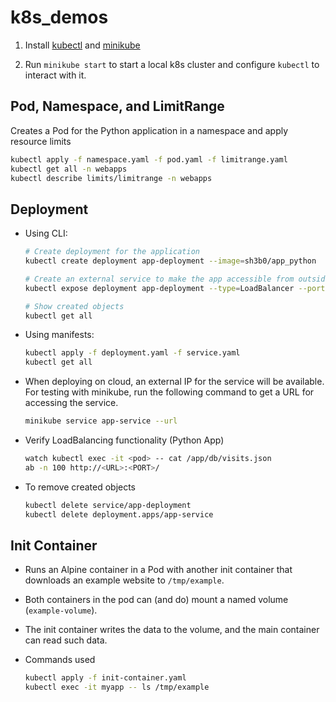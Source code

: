 # k8s_demos

1. Install [kubectl](https://kubernetes.io/docs/tasks/tools/) and [minikube](https://minikube.sigs.k8s.io/docs/start/)

2. Run `minikube start` to start a local k8s cluster and configure `kubectl` to interact with it.

## Pod, Namespace, and LimitRange

Creates a Pod for the Python application in a namespace and apply resource limits

```bash
kubectl apply -f namespace.yaml -f pod.yaml -f limitrange.yaml
kubectl get all -n webapps
kubectl describe limits/limitrange -n webapps
```

## Deployment

- Using CLI:

   ```bash
   # Create deployment for the application
   kubectl create deployment app-deployment --image=sh3b0/app_python

   # Create an external service to make the app accessible from outside.
   kubectl expose deployment app-deployment --type=LoadBalancer --port=8080

   # Show created objects
   kubectl get all
   ```

- Using manifests:

   ```bash
   kubectl apply -f deployment.yaml -f service.yaml
   kubectl get all
   ```

- When deploying on cloud, an external IP for the service will be available. For testing with minikube, run the following command to get a URL for accessing the service.  

   ```bash
   minikube service app-service --url
   ```

- Verify LoadBalancing functionality (Python App)

   ```bash
   watch kubectl exec -it <pod> -- cat /app/db/visits.json
   ab -n 100 http://<URL>:<PORT>/
   ```

- To remove created objects

   ```bash
   kubectl delete service/app-deployment
   kubectl delete deployment.apps/app-service
   ```

## Init Container

- Runs an Alpine container in a Pod with another init container that downloads an example website to `/tmp/example`.

- Both containers in the pod can (and do) mount a named volume (`example-volume`).

- The init container writes the data to the volume, and the main container can read such data.

- Commands used

   ```bash
   kubectl apply -f init-container.yaml
   kubectl exec -it myapp -- ls /tmp/example
   ```
